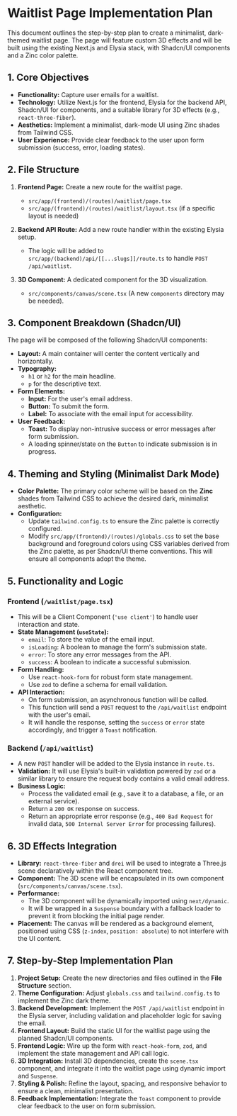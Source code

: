 # Waitlist Page Implementation Plan

This document outlines the step-by-step plan to create a minimalist, dark-themed waitlist page. The page will feature custom 3D effects and will be built using the existing Next.js and Elysia stack, with Shadcn/UI components and a Zinc color palette.

## 1. Core Objectives

*   **Functionality:** Capture user emails for a waitlist.
*   **Technology:** Utilize Next.js for the frontend, Elysia for the backend API, Shadcn/UI for components, and a suitable library for 3D effects (e.g., `react-three-fiber`).
*   **Aesthetics:** Implement a minimalist, dark-mode UI using Zinc shades from Tailwind CSS.
*   **User Experience:** Provide clear feedback to the user upon form submission (success, error, loading states).

## 2. File Structure

1.  **Frontend Page:** Create a new route for the waitlist page.
    *   `src/app/(frontend)/(routes)/waitlist/page.tsx`
    *   `src/app/(frontend)/(routes)/waitlist/layout.tsx` (if a specific layout is needed)

2.  **Backend API Route:** Add a new route handler within the existing Elysia setup.
    *   The logic will be added to `src/app/(backend)/api/[[...slugs]]/route.ts` to handle `POST /api/waitlist`.

3.  **3D Component:** A dedicated component for the 3D visualization.
    *   `src/components/canvas/scene.tsx` (A new `components` directory may be needed).

## 3. Component Breakdown (Shadcn/UI)

The page will be composed of the following Shadcn/UI components:

*   **Layout:** A main container will center the content vertically and horizontally.
*   **Typography:**
    *   `h1` or `h2` for the main headline.
    *   `p` for the descriptive text.
*   **Form Elements:**
    *   **Input:** For the user's email address.
    *   **Button:** To submit the form.
    *   **Label:** To associate with the email input for accessibility.
*   **User Feedback:**
    *   **Toast:** To display non-intrusive success or error messages after form submission.
    *   A loading spinner/state on the `Button` to indicate submission is in progress.

## 4. Theming and Styling (Minimalist Dark Mode)

*   **Color Palette:** The primary color scheme will be based on the **Zinc** shades from Tailwind CSS to achieve the desired dark, minimalist aesthetic.
*   **Configuration:**
    *   Update `tailwind.config.ts` to ensure the Zinc palette is correctly configured.
    *   Modify `src/app/(frontend)/(routes)/globals.css` to set the base background and foreground colors using CSS variables derived from the Zinc palette, as per Shadcn/UI theme conventions. This will ensure all components adopt the theme.

## 5. Functionality and Logic

### Frontend (`/waitlist/page.tsx`)

*   This will be a Client Component (`'use client'`) to handle user interaction and state.
*   **State Management (`useState`):**
    *   `email`: To store the value of the email input.
    *   `isLoading`: A boolean to manage the form's submission state.
    *   `error`: To store any error messages from the API.
    *   `success`: A boolean to indicate a successful submission.
*   **Form Handling:**
    *   Use `react-hook-form` for robust form state management.
    *   Use `zod` to define a schema for email validation.
*   **API Interaction:**
    *   On form submission, an asynchronous function will be called.
    *   This function will send a `POST` request to the `/api/waitlist` endpoint with the user's email.
    *   It will handle the response, setting the `success` or `error` state accordingly, and trigger a `Toast` notification.

### Backend (`/api/waitlist`)

*   A new `POST` handler will be added to the Elysia instance in `route.ts`.
*   **Validation:** It will use Elysia's built-in validation powered by `zod` or a similar library to ensure the request body contains a valid email address.
*   **Business Logic:**
    *   Process the validated email (e.g., save it to a database, a file, or an external service).
    *   Return a `200 OK` response on success.
    *   Return an appropriate error response (e.g., `400 Bad Request` for invalid data, `500 Internal Server Error` for processing failures).

## 6. 3D Effects Integration

*   **Library:** `react-three-fiber` and `drei` will be used to integrate a Three.js scene declaratively within the React component tree.
*   **Component:** The 3D scene will be encapsulated in its own component (`src/components/canvas/scene.tsx`).
*   **Performance:**
    *   The 3D component will be dynamically imported using `next/dynamic`.
    *   It will be wrapped in a `Suspense` boundary with a fallback loader to prevent it from blocking the initial page render.
*   **Placement:** The canvas will be rendered as a background element, positioned using CSS (`z-index`, `position: absolute`) to not interfere with the UI content.

## 7. Step-by-Step Implementation Plan

1.  **Project Setup:** Create the new directories and files outlined in the **File Structure** section.
2.  **Theme Configuration:** Adjust `globals.css` and `tailwind.config.ts` to implement the Zinc dark theme.
3.  **Backend Development:** Implement the `POST /api/waitlist` endpoint in the Elysia server, including validation and placeholder logic for saving the email.
4.  **Frontend Layout:** Build the static UI for the waitlist page using the planned Shadcn/UI components.
5.  **Frontend Logic:** Wire up the form with `react-hook-form`, `zod`, and implement the state management and API call logic.
6.  **3D Integration:** Install 3D dependencies, create the `scene.tsx` component, and integrate it into the waitlist page using dynamic import and `Suspense`.
7.  **Styling & Polish:** Refine the layout, spacing, and responsive behavior to ensure a clean, minimalist presentation.
8.  **Feedback Implementation:** Integrate the `Toast` component to provide clear feedback to the user on form submission.

